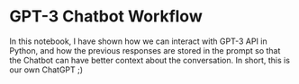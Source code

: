 # GPT-3 Chatbot Workflow

<p> In this notebook, I have shown how we can interact with GPT-3 API in Python, and how the previous responses are stored in the prompt so that the Chatbot can have better context about the conversation. In short, this is our own ChatGPT ;) </p>

